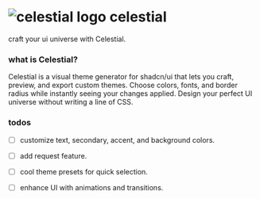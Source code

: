 # ![celestial logo](https://raw.githubusercontent.com/deewakar-k/celestial/public/celestial.svg) celestial 
craft your ui universe with Celestial.

### what is Celestial?
Celestial is a visual theme generator for shadcn/ui that lets you craft, preview, and export custom themes. Choose colors, fonts, and border radius while instantly seeing your changes applied. Design your perfect UI universe without writing a line of CSS.

### todos
- [ ] customize text, secondary, accent, and background colors.
- [ ] add request feature.
- [ ] cool theme presets for quick selection.
- [ ] enhance UI with animations and transitions.

